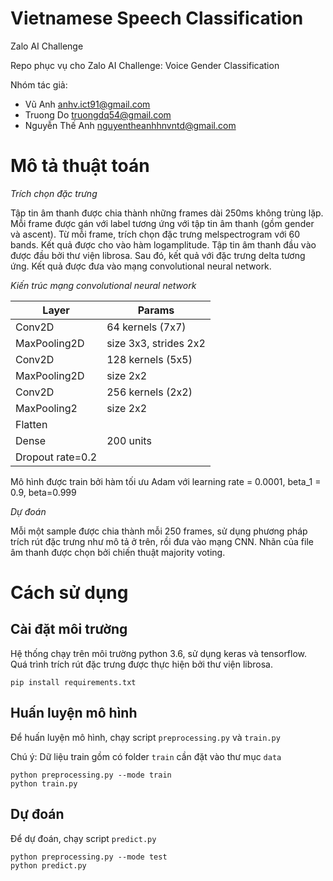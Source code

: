 # Vietnamese Speech Classification 

Zalo AI Challenge

Repo phục vụ cho Zalo AI Challenge: Voice Gender Classification

Nhóm tác giả:

* Vũ Anh <anhv.ict91@gmail.com>
* Truong Do <truongdq54@gmail.com>
* Nguyễn Thế Anh <nguyentheanhhnvntd@gmail.com>


# Mô tả thuật toán 

*Trích chọn đặc trưng*

Tập tin âm thanh được chia thành những frames dài 250ms không trùng lặp. Mỗi frame được gán với label tương ứng với tập tin âm thanh (gồm gender và ascent). Từ mỗi frame, trích chọn đặc trưng melspectrogram với 60 bands. Kết quả được cho vào hàm logamplitude. 
Tập tin âm thanh đầu vào được đầu bởi thư viện librosa. Sau đó, kết quả với đặc trưng delta tương ứng. 
Kết quả được đưa vào mạng convolutional neural network. 

*Kiến trúc mạng convolutional neural network*

| Layer            | Params                |
|------------------|-----------------------|
| Conv2D           | 64 kernels (7x7)      |
| MaxPooling2D     | size 3x3, strides 2x2 |
| Conv2D           | 128 kernels (5x5)     |
| MaxPooling2D     | size 2x2              |
| Conv2D           | 256 kernels (2x2)     |
| MaxPooling2      | size 2x2              |
| Flatten          |                       |
| Dense            | 200 units             |
| Dropout rate=0.2 |                       |

Mô hình được train bởi hàm tối ưu Adam với learning rate = 0.0001, beta_1 = 0.9, beta=0.999

*Dự đoán*

Mỗi một sample được chia thành mỗi 250 frames, sử dụng phương pháp trích rút đặc trưng như mô tả ở trên, rồi đưa vào mạng CNN. Nhãn của file âm thanh được chọn bởi chiến thuật majority voting.


# Cách sử dụng

## Cài đặt môi trường 

Hệ thống chạy trên môi trường python 3.6, sử dụng keras và tensorflow. Quá trình trích rút đặc trưng được thực hiện bởi thư viện librosa.

```
pip install requirements.txt
```

## Huấn luyện mô hình 

Để huấn luyện mô hình, chạy script `preprocessing.py` và `train.py` 

Chú ý: Dữ liệu train gồm có folder `train` cần đặt vào thư mục `data`

```
python preprocessing.py --mode train
python train.py
```

## Dự đoán 

Để dự đoán, chạy script `predict.py` 

```
python preprocessing.py --mode test
python predict.py 
``` 

